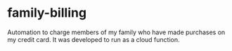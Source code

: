 # family-billing

Automation to charge members of my family who have made purchases on my credit card. It was developed to run as a cloud function.
